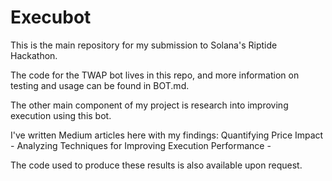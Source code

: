 # Execubot

This is the main repository for my submission to Solana's Riptide Hackathon.

The code for the TWAP bot lives in this repo, and more information on testing and usage can be found in BOT.md.

The other main component of my project is research into improving execution using this bot.

I've written Medium articles here with my findings:
Quantifying Price Impact - <link>
Analyzing Techniques for Improving Execution Performance - <link>

The code used to produce these results is also available upon request.
